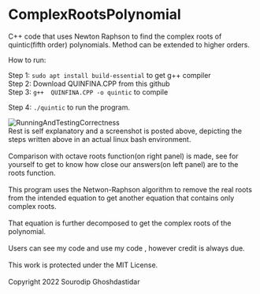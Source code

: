 # ComplexRootsPolynomial
C++ code that uses Newton Raphson to find the complex roots of quintic(fifth order) polynomials. Method can be extended to higher orders.


How to run: 

Step 1: `sudo apt install build-essential` to get g++ compiler
\
Step 2: Download QUINFINA.CPP from this github
\
Step 3:  `g++  QUINFINA.CPP -o quintic` to compile 



Step 4: `./quintic` to run the program. 

![RunningAndTestingCorrectness](https://user-images.githubusercontent.com/119732589/205438344-4dd06e2c-e3e4-46ae-9844-4a4c32476864.png)
\
Rest is self explanatory and a screenshot is posted above, depicting the steps written above in an actual linux bash environment.
\
\
Comparison with octave roots function(on right panel) is made, see for yourself to get to know how close our answers(on left panel) are to the roots function.
\
\
This program uses the Netwon-Raphson algorithm to remove the real roots from the intended equation to get another equation that contains only complex roots.
\
\
That equation is further decomposed to get the complex roots of the polynomial.
\
\
Users can see my code and use my code , however credit is always due.
\
\
This work is protected under the MIT License.
\
\
Copyright 2022 Sourodip Ghoshdastidar
